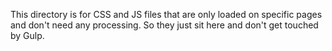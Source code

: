 This directory is for CSS and JS files that are only loaded on specific pages
and don't need any processing. So they just sit here and don't get touched by
Gulp.
